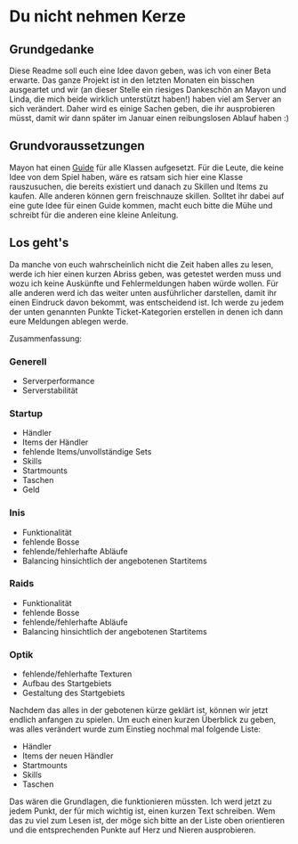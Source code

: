 # Du nicht nehmen Kerze

## Grundgedanke
Diese Readme soll euch eine Idee davon geben, was ich von einer Beta erwarte. Das ganze Projekt ist in den letzten Monaten ein bisschen ausgeartet und wir (an dieser Stelle ein riesiges Dankeschön an Mayon und Linda, die mich beide wirklich unterstützt haben!) haben viel am Server an sich verändert. Daher wird es einige Sachen geben, die ihr ausprobieren müsst, damit wir dann später im Januar einen reibungslosen Ablauf haben :)

## Grundvoraussetzungen
Mayon hat einen [Guide](https://onedrive.live.com/view.aspx?resid=8F23217BCB4D0304!1165&app=OneNote&authkey=!AKvOKijZim0Ni-I) für alle Klassen aufgesetzt. Für die Leute, die keine Idee von dem Spiel haben, wäre es ratsam sich hier eine Klasse rauszusuchen, die bereits existiert und danach zu Skillen und Items zu kaufen. Alle anderen können gern freischnauze skillen. Solltet ihr dabei auf eine gute Idee für einen Guide kommen, macht euch bitte die Mühe und schreibt für die anderen eine kleine Anleitung.



## Los geht's
Da manche von euch wahrscheinlich nicht die Zeit haben alles zu lesen, werde ich hier einen kurzen Abriss geben, was getestet werden muss und wozu ich keine Auskünfte und Fehlermeldungen haben würde wollen. Für alle anderen werd ich das weiter unten ausführlicher darstellen, damit ihr einen Eindruck davon bekommt, was entscheidend ist. Ich werde zu jedem der unten genannten Punkte Ticket-Kategorien erstellen in denen ich dann eure Meldungen ablegen werde.

Zusammenfassung:

### Generell
* Serverperformance
* Serverstabilität


### Startup
* Händler
* Items der Händler
* fehlende Items/unvollständige Sets
* Skills
* Startmounts
* Taschen
* Geld

### Inis
* Funktionalität
* fehlende Bosse
* fehlende/fehlerhafte Abläufe
* Balancing hinsichtlich der angebotenen Startitems

### Raids
* Funktionalität
* fehlende Bosse
* fehlende/fehlerhafte Abläufe
* Balancing hinsichtlich der angebotenen Startitems

### Optik
* fehlende/fehlerhafte Texturen
* Aufbau des Startgebiets
* Gestaltung des Startgebiets


Nachdem das alles in der gebotenen kürze geklärt ist, können wir jetzt endlich anfangen zu spielen. Um euch einen kurzen Überblick zu geben, was alles verändert wurde zum Einstieg nochmal mal folgende Liste:

* Händler
* Items der neuen Händler
* Startmounts
* Skills
* Taschen

Das wären die Grundlagen, die funktionieren müssten. Ich werd jetzt zu jedem Punkt, der für mich wichtig ist, einen kurzen Text schreiben. Wem das zu viel zum Lesen ist, der möge sich bitte an der Liste oben orientieren und die entsprechenden Punkte auf Herz und Nieren ausprobieren.
